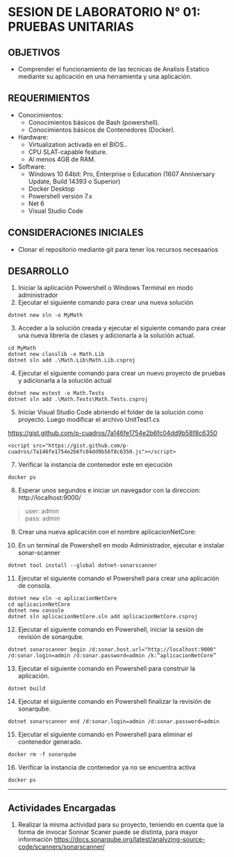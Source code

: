 # SESION DE LABORATORIO N° 01: PRUEBAS UNITARIAS

## OBJETIVOS
  * Comprender el funcionamiento de las tecnicas de Analisis Estatico mediante su aplicación en una herramienta y una aplicación.

## REQUERIMIENTOS
  * Conocimientos: 
    - Conocimientos básicos de Bash (powershell).
    - Conocimientos básicos de Contenedores (Docker).
  * Hardware:
    - Virtualization activada en el BIOS..
    - CPU SLAT-capable feature.
    - Al menos 4GB de RAM.
  * Software:
    - Windows 10 64bit: Pro, Enterprise o Education (1607 Anniversary Update, Build 14393 o Superior)
    - Docker Desktop 
    - Powershell versión 7.x
    - Net 6
    - Visual Studio Code

## CONSIDERACIONES INICIALES
  * Clonar el repositorio mediante git para tener los recursos necesaarios

## DESARROLLO
1. Iniciar la aplicación Powershell o Windows Terminal en modo administrador 
2. Ejecutar el siguiente comando para crear una nueva solución
```
dotnet new sln -o MyMath
```
3. Acceder a la solución creada y ejecutar el siguiente comando para crear una nueva libreria de clases y adicionarla a la solución actual.
```
cd MyMath
dotnet new classlib -o Math.Lib
dotnet sln add .\Math.Lib\Math.Lib.csproj
```
4. Ejecutar el siguiente comando para crear un nuevo proyecto de pruebas y adicionarla a la solución actual
```
dotnet new mstest -o Math.Tests
dotnet sln add .\Math.Tests\Math.Tests.csproj
```
5. Iniciar Visual Studio Code abriendo el folder de la solución como proyecto. Luego modificar el archivo UnitTest1.cs

https://gist.github.com/p-cuadros/7a146fe1754e2b6fc04dd9b58f8c6350
```
<script src="https://gist.github.com/p-cuadros/7a146fe1754e2b6fc04dd9b58f8c6350.js"></script>
```
7. Verificar la instancia de contenedor este en ejecución
```
docker ps
```
8. Esperar unos segundos e iniciar un navegador con la direccion: http://localhost:9000/
> user: admin  
> pass: admin  

9. Crear una nueva aplicación con el nombre aplicacionNetCore:

10. En un terminal de Powershell en modo Administrador, ejecutar e instalar sonar-scanner
```
dotnet tool install --global dotnet-sonarscanner
```
11. Ejecutar el siguiente comando el Powershell para crear una aplicación de consola.
```
dotnet new sln -o aplicacionNetCore
cd aplicacionNetCore
dotnet new console
dotnet sln aplicacionNetCore.sln add aplicacionNetCore.csproj
```
12. Ejecutar el siguiente comando en Powershell, iniciar la sesión de revisión de sonarqube.
```
dotnet sonarscanner begin /d:sonar.host.url="http://localhost:9000" /d:sonar.login=admin /d:sonar.password=admin /k:”aplicacionNetCore”
```
13. Ejecutar el siguiente comando en Powershell para construir la aplicación.
```
dotnet build
```
14. Ejecutar el siguiente comando en Powershell finalizar la revisión de sonarqube.
```
dotnet sonarscanner end /d:sonar.login=admin /d:sonar.password=admin
```
15. Ejecutar el siguiente comando en Powershell para eliminar el contenedor generado.
```
docker rm -f sonarqube
```
16. Verificar la instancia de contenedor ya no se encuentra activa
```
docker ps
```
---
## Actividades Encargadas
1. Realizar la misma actividad para su proyecto, teniendo en cuenta que la forma de invocar Sonnar Scaner puede se distinta, para mayor información https://docs.sonarqube.org/latest/analyzing-source-code/scanners/sonarscanner/
